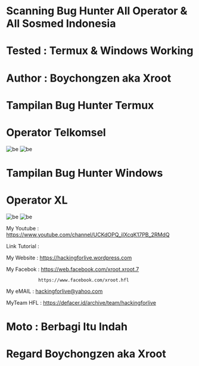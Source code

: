 # Scanning Bug Hunter All Operator & All Sosmed Indonesia

# Tested : Termux & Windows Working

# Author : Boychongzen aka Xroot

# Tampilan Bug Hunter Termux
# Operator Telkomsel
![be](https://raw.githubusercontent.com/boychongzen18/BugHunter/master/termux.jpg)
![be](https://raw.githubusercontent.com/boychongzen18/BugHunter/master/termux1.jpg)
# Tampilan Bug Hunter Windows
# Operator XL
![be](https://raw.githubusercontent.com/boychongzen18/bughunter/master/bughunter.jpg)
![be](https://raw.githubusercontent.com/boychongzen18/bughunter/master/bughunter1.jpg)


My Youtube    : https://www.youtube.com/channel/UCKdOPQ_iIXcqK17PB_2RMdQ

Link Tutorial : 

My Website    : https://hackingforlive.wordpress.com

My Facebok    : https://web.facebook.com/xroot.xroot.7

                https://www.facebook.com/xroot.hfl

My eMAIL      : hackingforlive@yahoo.com

MyTeam HFL    : https://defacer.id/archive/team/hackingforlive

# Moto : Berbagi Itu Indah

# Regard Boychongzen aka Xroot
